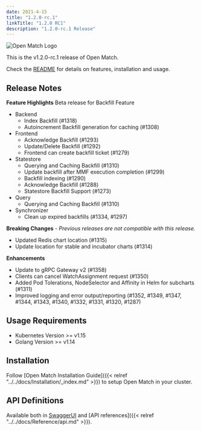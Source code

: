 ```yaml
---
date: 2021-4-15
title: "1.2.0-rc.1"
linkTitle: "1.2.0 RC1"
description: "1.2.0-rc.1 Release"
---
```


![Open Match Logo](../../../../../images/logo-with-name.png)

This is the v1.2.0-rc.1 release of Open Match.

Check the [README](https://github.com/googleforgames/open-match/tree/release-1.2) for details on features, installation and usage.

## Release Notes

**Feature Highlights**
Beta release for Backfill Feature
* Backend
  * Index Backfill (#1318)
  * Autoincrement Backfill generation for caching (#1308)
* Frontend 
  * Acknowledge Backfill (#1293)
  * Update/Delete Backfill (#1292)
  * Frontend can create backfill ticket (#1279)
* Statestore
  * Querying and Caching Backfill (#1310)
  * Update backfill after MMF execution completion (#1299)
  * Backfill indexing (#1290)
  * Acknowledge Backfill (#1288)
  * Statestore Backfill Support (#1273)
* Query
  * Querying and Caching Backfill (#1310)
* Synchronizer
  * Clean up expired backfills (#1334, #1297)

**Breaking Changes** - _Previous releases are not compatible with this release._

* Updated Redis chart location (#1315)
* Update location for stable and incubator charts (#1314)

**Enhancements**

* Update to gRPC Gateway v2 (#1358)
* Clients can cancel WatchAssignment request (#1350)
* Added Pod Tolerations, NodeSelector and Affinity in Helm for subcharts (#1311)
* Improved logging and error output/reporting (#1352, #1349, #1347, #1344, #1343, #1340, #1332, #1331, #1320, #1287) 

## Usage Requirements

* Kubernetes Version >= v1.15
* Golang Version >= v1.14

## Installation

Follow [Open Match Installation Guide]({{< relref "../../docs/Installation/_index.md" >}}) to setup Open Match in your cluster.

## API Definitions

Available both in [SwaggerUI](https://open-match.dev/site/swaggerui/index.html) and [API references]({{< relref "../../docs/Reference/api.md" >}}).
